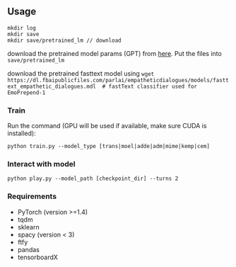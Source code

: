 ## Usage
```
mkdir log
mkdir save
mkdir save/pretrained_lm // download
```
download the pretrained model params (GPT) from [here](https://github.com/openai/finetune-transformer-lm/tree/master/model). Put the files into `save/pretrained_lm`


download the pretrained fasttext model using `wget https://dl.fbaipublicfiles.com/parlai/empatheticdialogues/models/fasttext_empathetic_dialogues.mdl  # fastText classifier used for EmoPrepend-1` 

### Train
Run the command (GPU will be used if available, make sure CUDA is installed):
```
python train.py --model_type [trans|moel|adde|adm|mime|kemp|cem]
```

### Interact with model
```
python play.py --model_path [checkpoint_dir] --turns 2
```


### Requirements
* PyTorch (version >=1.4)
* tqdm
* sklearn
* spacy (version < 3)
* ftfy
* pandas
* tensorboardX
